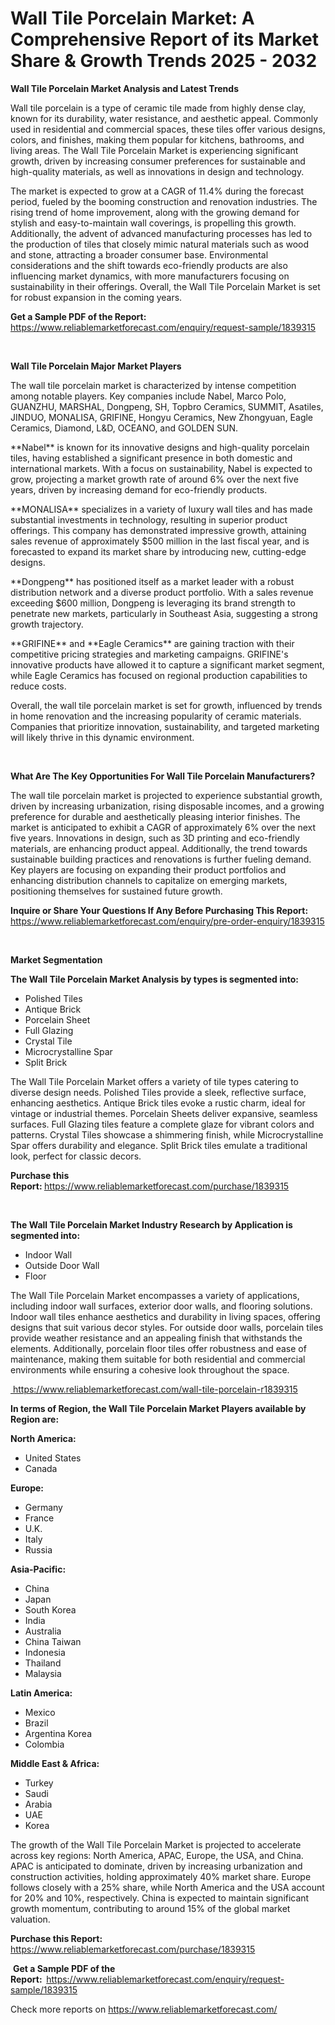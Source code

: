 <p><h1>Wall Tile Porcelain Market: A Comprehensive Report of its Market Share & Growth Trends 2025 - 2032</h1></p><p><strong>Wall Tile Porcelain Market Analysis and Latest Trends</strong></p>
<p><p>Wall tile porcelain is a type of ceramic tile made from highly dense clay, known for its durability, water resistance, and aesthetic appeal. Commonly used in residential and commercial spaces, these tiles offer various designs, colors, and finishes, making them popular for kitchens, bathrooms, and living areas. The Wall Tile Porcelain Market is experiencing significant growth, driven by increasing consumer preferences for sustainable and high-quality materials, as well as innovations in design and technology.</p><p>The market is expected to grow at a CAGR of 11.4% during the forecast period, fueled by the booming construction and renovation industries. The rising trend of home improvement, along with the growing demand for stylish and easy-to-maintain wall coverings, is propelling this growth. Additionally, the advent of advanced manufacturing processes has led to the production of tiles that closely mimic natural materials such as wood and stone, attracting a broader consumer base. Environmental considerations and the shift towards eco-friendly products are also influencing market dynamics, with more manufacturers focusing on sustainability in their offerings. Overall, the Wall Tile Porcelain Market is set for robust expansion in the coming years.</p></p>
<p><strong>Get a Sample PDF of the Report:&nbsp;</strong> <a href="https://www.reliablemarketforecast.com/enquiry/request-sample/1839315?utm_campaign=2516&utm_medium=2&utm_source=Github&utm_content=ia&utm_term=01042025&utm_id=wall-tile-porcelain">https://www.reliablemarketforecast.com/enquiry/request-sample/1839315</a></p>
<p>&nbsp;</p>
<p><strong>Wall Tile Porcelain Major Market Players</strong></p>
<p><p>The wall tile porcelain market is characterized by intense competition among notable players. Key companies include Nabel, Marco Polo, GUANZHU, MARSHAL, Dongpeng, SH, Topbro Ceramics, SUMMIT, Asatiles, JINDUO, MONALISA, GRIFINE, Hongyu Ceramics, New Zhongyuan, Eagle Ceramics, Diamond, L&D, OCEANO, and GOLDEN SUN.</p><p>**Nabel** is known for its innovative designs and high-quality porcelain tiles, having established a significant presence in both domestic and international markets. With a focus on sustainability, Nabel is expected to grow, projecting a market growth rate of around 6% over the next five years, driven by increasing demand for eco-friendly products.</p><p>**MONALISA** specializes in a variety of luxury wall tiles and has made substantial investments in technology, resulting in superior product offerings. This company has demonstrated impressive growth, attaining sales revenue of approximately $500 million in the last fiscal year, and is forecasted to expand its market share by introducing new, cutting-edge designs.</p><p>**Dongpeng** has positioned itself as a market leader with a robust distribution network and a diverse product portfolio. With a sales revenue exceeding $600 million, Dongpeng is leveraging its brand strength to penetrate new markets, particularly in Southeast Asia, suggesting a strong growth trajectory.</p><p>**GRIFINE** and **Eagle Ceramics** are gaining traction with their competitive pricing strategies and marketing campaigns. GRIFINE's innovative products have allowed it to capture a significant market segment, while Eagle Ceramics has focused on regional production capabilities to reduce costs.</p><p>Overall, the wall tile porcelain market is set for growth, influenced by trends in home renovation and the increasing popularity of ceramic materials. Companies that prioritize innovation, sustainability, and targeted marketing will likely thrive in this dynamic environment.</p></p>
<p>&nbsp;</p>
<p><strong>What Are The Key Opportunities For Wall Tile Porcelain Manufacturers?</strong></p>
<p><p>The wall tile porcelain market is projected to experience substantial growth, driven by increasing urbanization, rising disposable incomes, and a growing preference for durable and aesthetically pleasing interior finishes. The market is anticipated to exhibit a CAGR of approximately 6% over the next five years. Innovations in design, such as 3D printing and eco-friendly materials, are enhancing product appeal. Additionally, the trend towards sustainable building practices and renovations is further fueling demand. Key players are focusing on expanding their product portfolios and enhancing distribution channels to capitalize on emerging markets, positioning themselves for sustained future growth.</p></p>
<p><strong>Inquire or Share Your Questions If Any Before Purchasing This Report:</strong> <a href="https://www.reliablemarketforecast.com/enquiry/pre-order-enquiry/1839315?utm_campaign=2516&utm_medium=2&utm_source=Github&utm_content=ia&utm_term=01042025&utm_id=wall-tile-porcelain">https://www.reliablemarketforecast.com/enquiry/pre-order-enquiry/1839315</a></p>
<p>&nbsp;</p>
<p><strong>Market Segmentation</strong></p>
<p><strong>The Wall Tile Porcelain Market Analysis by types is segmented into:</strong></p>
<p><ul><li>Polished Tiles</li><li>Antique Brick</li><li>Porcelain Sheet</li><li>Full Glazing</li><li>Crystal Tile</li><li>Microcrystalline Spar</li><li>Split Brick</li></ul></p>
<p><p>The Wall Tile Porcelain Market offers a variety of tile types catering to diverse design needs. Polished Tiles provide a sleek, reflective surface, enhancing aesthetics. Antique Brick tiles evoke a rustic charm, ideal for vintage or industrial themes. Porcelain Sheets deliver expansive, seamless surfaces. Full Glazing tiles feature a complete glaze for vibrant colors and patterns. Crystal Tiles showcase a shimmering finish, while Microcrystalline Spar offers durability and elegance. Split Brick tiles emulate a traditional look, perfect for classic decors.</p></p>
<p><strong>Purchase this Report:&nbsp;</strong><a href="https://www.reliablemarketforecast.com/purchase/1839315?utm_campaign=2516&utm_medium=2&utm_source=Github&utm_content=ia&utm_term=01042025&utm_id=wall-tile-porcelain">https://www.reliablemarketforecast.com/purchase/1839315</a></p>
<p>&nbsp;</p>
<p><strong>The Wall Tile Porcelain Market Industry Research by Application is segmented into:</strong></p>
<p><ul><li>Indoor Wall</li><li>Outside Door Wall</li><li>Floor</li></ul></p>
<p><p>The Wall Tile Porcelain Market encompasses a variety of applications, including indoor wall surfaces, exterior door walls, and flooring solutions. Indoor wall tiles enhance aesthetics and durability in living spaces, offering designs that suit various decor styles. For outside door walls, porcelain tiles provide weather resistance and an appealing finish that withstands the elements. Additionally, porcelain floor tiles offer robustness and ease of maintenance, making them suitable for both residential and commercial environments while ensuring a cohesive look throughout the space.</p></p>
<p><a href="https://www.reliablemarketforecast.com/wall-tile-porcelain-r1839315?utm_campaign=2516&utm_medium=2&utm_source=Github&utm_content=ia&utm_term=01042025&utm_id=wall-tile-porcelain">&nbsp;https://www.reliablemarketforecast.com/wall-tile-porcelain-r1839315</a></p>
<p><strong>In terms of Region, the Wall Tile Porcelain Market Players available by Region are:</strong></p>
<p>
    <p> <strong> North America: </strong>
        <ul>
            <li>United States</li>
            <li>Canada</li>
        </ul>
        </p> 
    <p> <strong> Europe: </strong>
        <ul>
            <li>Germany</li>
            <li>France</li>
            <li>U.K.</li>
            <li>Italy</li>
            <li>Russia</li>
        </ul>
        </p> 
    <p> <strong> Asia-Pacific: </strong>
        <ul>
            <li>China</li>
            <li>Japan</li>
            <li>South Korea</li>
            <li>India</li>
            <li>Australia</li>
            <li>China Taiwan</li>
            <li>Indonesia</li>
            <li>Thailand</li>
            <li>Malaysia</li>
        </ul>
        </p> 
    <p> <strong> Latin America: </strong>
        <ul>
            <li>Mexico</li>
            <li>Brazil</li>
            <li>Argentina Korea</li>
            <li>Colombia</li>
        </ul>
        </p> 
    <p> <strong> Middle East & Africa: </strong>
        <ul>
            <li>Turkey</li>
            <li>Saudi</li>
            <li>Arabia</li>
            <li>UAE</li>
            <li>Korea</li>
        </ul>
    </p>
    </p>
<p><p>The growth of the Wall Tile Porcelain Market is projected to accelerate across key regions: North America, APAC, Europe, the USA, and China. APAC is anticipated to dominate, driven by increasing urbanization and construction activities, holding approximately 40% market share. Europe follows closely with a 25% share, while North America and the USA account for 20% and 10%, respectively. China is expected to maintain significant growth momentum, contributing to around 15% of the global market valuation.</p></p>
<p><strong>Purchase this Report: </strong><a href="https://www.reliablemarketforecast.com/purchase/1839315?utm_campaign=2516&utm_medium=2&utm_source=Github&utm_content=ia&utm_term=01042025&utm_id=wall-tile-porcelain">https://www.reliablemarketforecast.com/purchase/1839315</a></p>
<p>&nbsp;<strong>Get a Sample PDF of the Report:&nbsp;&nbsp;</strong><a href="https://www.reliablemarketforecast.com/enquiry/request-sample/1839315?utm_campaign=2516&utm_medium=2&utm_source=Github&utm_content=ia&utm_term=01042025&utm_id=wall-tile-porcelain">https://www.reliablemarketforecast.com/enquiry/request-sample/1839315</a></p>
<p><strong></strong></p>
<p>Check more reports on <a href="https://www.reliablemarketforecast.com/?utm_campaign=2516&utm_medium=2&utm_source=Github&utm_content=ia&utm_term=01042025&utm_id=wall-tile-porcelain">https://www.reliablemarketforecast.com/</a></p>